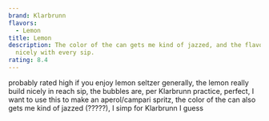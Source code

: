 ```yaml
---
brand: Klarbrunn
flavors:
  - Lemon
title: Lemon
description: The color of the can gets me kind of jazzed, and the flavor builds
  nicely with every sip.
rating: 8.4
---
```

probably rated high if you enjoy lemon seltzer generally, the lemon really build nicely in reach sip, the bubbles are, per Klarbrunn practice, perfect, I want to use this to make an aperol/campari spritz, the color of the can also gets me kind of jazzed (?????), I simp for Klarbrunn I guess